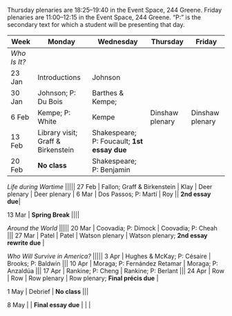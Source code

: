 
Thursday plenaries are 18:25–19:40 in the Event Space, 244 Greene. Friday
plenaries are 11:00–12:15 in the Event Space, 244 Greene. “P:” is the secondary
text for which a student will be presenting that day.

| Week | Monday | Wednesday | Thursday | Friday |
-------| ------ | --------- | -------- | ------ |
*Who Is It?* |||||
23 Jan| Introductions | Johnson |||
30 Jan | Johnson; P: Du Bois | Barthes & Kempe; |||
6 Feb | Kempe; P: White | Kempe | Dinshaw plenary | Dinshaw plenary |
13 Feb | Library visit; Graff & Birkenstein | Shakespeare; P: Foucault; **1st essay due** |||
20 Feb | **No class** | Shakespeare; P: Benjamin |||

*Life during Wartime* |||||
27 Feb | Fallon; Graff & Birkenstein | Klay | Deer plenary | Deer plenary |
6 Mar | Dos Passos; P: Martí | Roy || **2nd essay due**|

13 Mar | **Spring Break** ||||

*Around the World* |||||
20 Mar | Coovadia; P: Dimock | Coovadia; P: Cheah |||
27 Mar | Patel | Patel | Watson plenary | Watson plenary; **2nd essay rewrite due** |

*Who Will Survive in America?* |||||
3 Apr | Hughes & McKay; P: Césaire | Brooks; P: Baldwin |||
10 Apr | Moraga; P: Fernández Retamar | Moraga; P: Anzaldúa |||
17 Apr | Rankine; P: Cheng | Rankine; P: Berlant |||
24 Apr | Row | Row | Row plenary | Row plenary; **Final précis due** |

1 May | Debrief | **No class** |||

8 May | | **Final essay due** | | |
